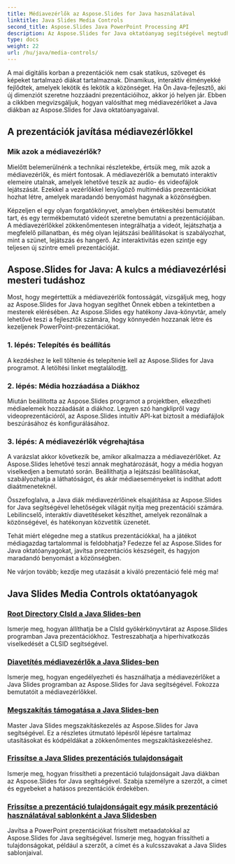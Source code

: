 ```yaml
---
title: Médiavezérlők az Aspose.Slides for Java használatával
linktitle: Java Slides Media Controls
second_title: Aspose.Slides Java PowerPoint Processing API
description: Az Aspose.Slides for Java oktatóanyag segítségével megtudhatja, hogyan implementálhat médiavezérlőket Java diákon. Növelje prezentációit hanggal és videóval zökkenőmentesen.
type: docs
weight: 22
url: /hu/java/media-controls/
---
```


A mai digitális korban a prezentációk nem csak statikus, szöveget és képeket tartalmazó diákat tartalmaznak. Dinamikus, interaktív élményekké fejlődtek, amelyek lekötik és lekötik a közönséget. Ha Ön Java-fejlesztő, aki új dimenziót szeretne hozzáadni prezentációihoz, akkor jó helyen jár. Ebben a cikkben megvizsgáljuk, hogyan valósíthat meg médiavezérlőket a Java diákban az Aspose.Slides for Java oktatóanyagaival.

## A prezentációk javítása médiavezérlőkkel

### Mik azok a médiavezérlők?

Mielőtt belemerülnénk a technikai részletekbe, értsük meg, mik azok a médiavezérlők, és miért fontosak. A médiavezérlők a bemutató interaktív elemeire utalnak, amelyek lehetővé teszik az audio- és videofájlok lejátszását. Ezekkel a vezérlőkkel lenyűgöző multimédiás prezentációkat hozhat létre, amelyek maradandó benyomást hagynak a közönségben.

Képzeljen el egy olyan forgatókönyvet, amelyben értékesítési bemutatót tart, és egy termékbemutató videót szeretne bemutatni a prezentációjában. A médiavezérlőkkel zökkenőmentesen integrálhatja a videót, lejátszhatja a megfelelő pillanatban, és még olyan lejátszási beállításokat is szabályozhat, mint a szünet, lejátszás és hangerő. Az interaktivitás ezen szintje egy teljesen új szintre emeli prezentációját.

## Aspose.Slides for Java: A kulcs a médiavezérlési mesteri tudáshoz

Most, hogy megértettük a médiavezérlők fontosságát, vizsgáljuk meg, hogy az Aspose.Slides for Java hogyan segíthet Önnek ebben a tekintetben a mesterek elérésében. Az Aspose.Slides egy hatékony Java-könyvtár, amely lehetővé teszi a fejlesztők számára, hogy könnyedén hozzanak létre és kezeljenek PowerPoint-prezentációkat.

### 1. lépés: Telepítés és beállítás

 A kezdéshez le kell töltenie és telepítenie kell az Aspose.Slides for Java programot. A letöltési linket megtalálod[itt](https://releases.aspose.com/slides/java/).

### 2. lépés: Média hozzáadása a Diákhoz

Miután beállította az Aspose.Slides programot a projektben, elkezdheti médiaelemek hozzáadását a diákhoz. Legyen szó hangklipről vagy videoprezentációról, az Aspose.Slides intuitív API-kat biztosít a médiafájlok beszúrásához és konfigurálásához.

### 3. lépés: A médiavezérlők végrehajtása

A varázslat akkor következik be, amikor alkalmazza a médiavezérlőket. Az Aspose.Slides lehetővé teszi annak meghatározását, hogy a média hogyan viselkedjen a bemutató során. Beállíthatja a lejátszási beállításokat, szabályozhatja a láthatóságot, és akár médiaeseményeket is indíthat adott diaátmeneteknél.

Összefoglalva, a Java diák médiavezérlőinek elsajátítása az Aspose.Slides for Java segítségével lehetőségek világát nyitja meg prezentációi számára. Lebilincselő, interaktív diavetítéseket készíthet, amelyek rezonálnak a közönségével, és hatékonyan közvetítik üzenetét.

Tehát miért elégedne meg a statikus prezentációkkal, ha a játékot médiagazdag tartalommal is feldobhatja? Fedezze fel az Aspose.Slides for Java oktatóanyagokat, javítsa prezentációs készségeit, és hagyjon maradandó benyomást a közönségben.

Ne várjon tovább; kezdje meg utazását a kiváló prezentáció felé még ma!

## Java Slides Media Controls oktatóanyagok
### [Root Directory ClsId a Java Slides-ben](./root-directory-clsid-in-java-slides/)
Ismerje meg, hogyan állíthatja be a ClsId gyökérkönyvtárat az Aspose.Slides programban Java prezentációkhoz. Testreszabhatja a hiperhivatkozás viselkedését a CLSID segítségével.
### [Diavetítés médiavezérlők a Java Slides-ben](./slide-show-media-controls-in-java-slides/)
Ismerje meg, hogyan engedélyezheti és használhatja a médiavezérlőket a Java Slides programban az Aspose.Slides for Java segítségével. Fokozza bemutatóit a médiavezérlőkkel.
### [Megszakítás támogatása a Java Slides-ben](./support-for-interrupt-in-java-slides/)
Master Java Slides megszakításkezelés az Aspose.Slides for Java segítségével. Ez a részletes útmutató lépésről lépésre tartalmaz utasításokat és kódpéldákat a zökkenőmentes megszakításkezeléshez.
### [Frissítse a Java Slides prezentációs tulajdonságait](./update-presentation-properties-in-java-slides/)
Ismerje meg, hogyan frissítheti a prezentáció tulajdonságait Java diákban az Aspose.Slides for Java segítségével. Szabja személyre a szerzőt, a címet és egyebeket a hatásos prezentációk érdekében.
### [Frissítse a prezentáció tulajdonságait egy másik prezentáció használatával sablonként a Java Slidesben](./update-presentation-properties-using-another-presentation-as-a-template-in-java-slides/)
Javítsa a PowerPoint prezentációkat frissített metaadatokkal az Aspose.Slides for Java segítségével. Ismerje meg, hogyan frissítheti a tulajdonságokat, például a szerzőt, a címet és a kulcsszavakat a Java Slides sablonjaival.